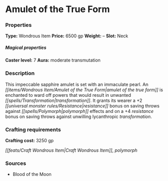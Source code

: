 ﻿---
Title: "Amulet of the True Form"
Type: "Wondrous Item"
Price: "6500 gp"
Weight: "–"
Slot: "Neck"
Caster level: "7"
Aura: "moderate transmutation"
Description: |
  "This impeccable sapphire amulet is set with an immaculate pearl. An _amulet of the true form_ is enchanted to ward off powers that would result in unwanted transformation. It grants its wearer a +2 resistance bonus on saving throws against polymorph effects and on a +4 resistance bonus on saving throws against unwilling lycanthropic transformation."
Crafting cost: "3250 gp"
Sources: "['Blood of the Moon']"
---

# Amulet of the True Form

### Properties

**Type:** Wondrous Item **Price:** 6500 gp **Weight:** – **Slot:** Neck

##### Magical properties

**Caster level:** 7 **Aura:** moderate transmutation

### Description

This impeccable sapphire amulet is set with an immaculate pearl. An _[[items/Wondrous Item/Amulet of the True Form|amulet of the true form]]_ is enchanted to ward off powers that would result in unwanted _[[spells/Transformation|transformation]]_. It grants its wearer a +2 _[[universal monster rules/Resistance|resistance]]_ bonus on saving throws against _[[spells/Polymorph|polymorph]]_ effects and on a +4 _resistance_ bonus on saving throws against unwilling lycanthropic _transformation_.

### Crafting requirements

**Crafting cost:** 3250 gp

_[[feats/Craft Wondrous Item|Craft Wondrous Item]]_, _polymorph_

### Sources

* Blood of the Moon